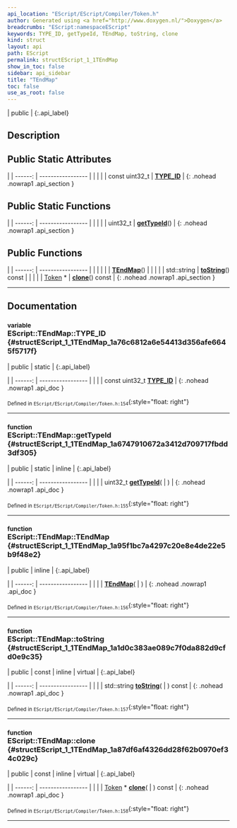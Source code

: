 ```yaml
---
api_location: "EScript/EScript/Compiler/Token.h"
author: Generated using <a href="http://www.doxygen.nl/">Doxygen</a>
breadcrumbs: "EScript:namespaceEScript"
keywords: TYPE_ID, getTypeId, TEndMap, toString, clone
kind: struct
layout: api
path: EScript
permalink: structEScript_1_1TEndMap
show_in_toc: false
sidebar: api_sidebar
title: "TEndMap"
toc: false
use_as_root: false
---
```


| public |
{:.api_label}

## Description





## Public Static Attributes

|
| ------: | ----------------- |
|  | |
| const uint32_t | **[TYPE_ID](#structEScript_1_1TEndMap_1a76c6812a6e54413d356afe6645f5717f)**  |
{: .nohead .nowrap1 .api_section }


## Public Static Functions

|
| ------: | ----------------- |
|  | |
| uint32_t | **[getTypeId](#structEScript_1_1TEndMap_1a6747910672a3412d709717fbdd3df305)**() |
{: .nohead .nowrap1 .api_section }


## Public Functions

|
| ------: | ----------------- |
|  | |
|  | **[TEndMap](#structEScript_1_1TEndMap_1a95f1bc7a4297c20e8e4de22e5b9f48e2)**() |
|  | |
| std::string | **[toString](#structEScript_1_1TEndMap_1a1d0c383ae089c7f0da882d9cfd0e9c35)**() const |
|  | |
| [Token](classEScript_1_1Token) * | **[clone](#structEScript_1_1TEndMap_1a87df6af4326dd28f62b0970ef34c029c)**() const |
{: .nohead .nowrap1 .api_section }


-------------------------------------------------------------------

## Documentation

### <small>variable</small><br/> EScript::TEndMap::TYPE_ID {#structEScript_1_1TEndMap_1a76c6812a6e54413d356afe6645f5717f}

| public | static |
{:.api_label}

|
| ------: | ----------------- |
|  |
| const uint32_t **[TYPE_ID](#structEScript_1_1TEndMap_1a76c6812a6e54413d356afe6645f5717f)**  |
{: .nohead .nowrap1 .api_doc }





<sub>Defined in `EScript/EScript/Compiler/Token.h:154`</sub>{:style="float: right"}

-------------------------------------------------------------------

### <small>function</small><br/> EScript::TEndMap::getTypeId {#structEScript_1_1TEndMap_1a6747910672a3412d709717fbdd3df305}

| public | static | inline |
{:.api_label}

|
| ------: | ----------------- |
|  |
| uint32_t **[getTypeId](#structEScript_1_1TEndMap_1a6747910672a3412d709717fbdd3df305)**( |  ) |
{: .nohead .nowrap1 .api_doc }





<sub>Defined in `EScript/EScript/Compiler/Token.h:155`</sub>{:style="float: right"}

-------------------------------------------------------------------

### <small>function</small><br/> EScript::TEndMap::TEndMap {#structEScript_1_1TEndMap_1a95f1bc7a4297c20e8e4de22e5b9f48e2}

| public | inline |
{:.api_label}

|
| ------: | ----------------- |
|  |
|  **[TEndMap](#structEScript_1_1TEndMap_1a95f1bc7a4297c20e8e4de22e5b9f48e2)**( |  ) |
{: .nohead .nowrap1 .api_doc }





<sub>Defined in `EScript/EScript/Compiler/Token.h:156`</sub>{:style="float: right"}

-------------------------------------------------------------------

### <small>function</small><br/> EScript::TEndMap::toString {#structEScript_1_1TEndMap_1a1d0c383ae089c7f0da882d9cfd0e9c35}

| public | const | inline | virtual |
{:.api_label}

|
| ------: | ----------------- |
|  |
| std::string **[toString](#structEScript_1_1TEndMap_1a1d0c383ae089c7f0da882d9cfd0e9c35)**( |  ) const |
{: .nohead .nowrap1 .api_doc }





<sub>Defined in `EScript/EScript/Compiler/Token.h:157`</sub>{:style="float: right"}

-------------------------------------------------------------------

### <small>function</small><br/> EScript::TEndMap::clone {#structEScript_1_1TEndMap_1a87df6af4326dd28f62b0970ef34c029c}

| public | const | inline | virtual |
{:.api_label}

|
| ------: | ----------------- |
|  |
| [Token](classEScript_1_1Token) * **[clone](#structEScript_1_1TEndMap_1a87df6af4326dd28f62b0970ef34c029c)**( |  ) const |
{: .nohead .nowrap1 .api_doc }





<sub>Defined in `EScript/EScript/Compiler/Token.h:158`</sub>{:style="float: right"}

-------------------------------------------------------------------

